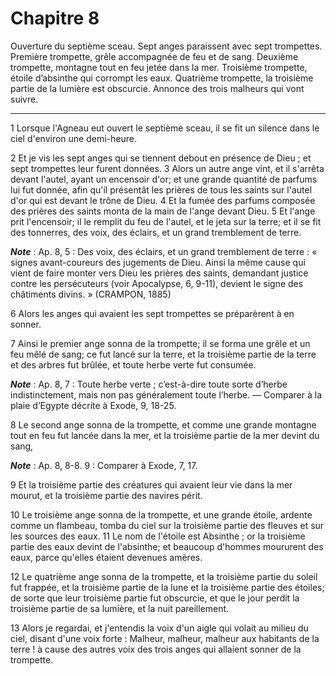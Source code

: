 # Chapitre 8

Ouverture du septième sceau.
Sept anges paraissent avec sept trompettes.
Première trompette, grêle accompagnée de feu et de sang.
Deuxième trompette, montagne tout en feu jetée dans la mer.
Troisième trompette, étoile d’absinthe qui corrompt les eaux.
Quatrième trompette, la troisième partie de la lumière est obscurcie.
Annonce des trois malheurs qui vont suivre.

***

1 Lorsque l'Agneau eut ouvert le septième sceau, il se fit un silence dans le ciel d'environ une demi-heure.


2 Et je vis les sept anges qui se tiennent debout en présence de Dieu ; et sept trompettes leur furent données. 3 Alors un autre ange vint, et il s'arrêta devant l'autel, ayant un encensoir d'or; et une grande quantité de parfums lui fut donnée, afin qu'il présentât les prières de tous les saints sur l'autel d'or qui est devant le trône de Dieu. 4 Et la fumée des parfums composée des prières des saints monta de la main de l'ange devant Dieu. 5 Et l'ange prit l'encensoir; il le remplit du feu de l'autel, et le jeta sur la terre; et il se fit des tonnerres, des voix, des éclairs, et un grand tremblement de terre.

***Note*** :  Ap. 8, 5 : Des voix, des éclairs, et un grand tremblement de terre : « signes avant-coureurs des jugements de Dieu. Ainsi la même cause qui vient de faire monter vers Dieu les prières des saints, demandant justice contre les persécuteurs (voir Apocalypse, 6, 9-11), devient le signe des châtiments divins. » (CRAMPON, 1885)


6 Alors les anges qui avaient les sept trompettes se préparèrent à en sonner.


7 Ainsi le premier ange sonna de la trompette; il se forma une grêle et un feu mêlé de sang; ce fut lancé sur la terre, et la troisième partie de la terre et des arbres fut brûlée, et toute herbe verte fut consumée.

***Note*** :  Ap. 8, 7 : Toute herbe verte ; c’est-à-dire toute sorte d’herbe indistinctement, mais non pas généralement toute l’herbe. ― Comparer à la plaie d’Egypte décrite à Exode, 9, 18-25.


8 Le second ange sonna de la trompette, et comme une grande montagne tout en feu fut lancée dans la mer, et la troisième partie de la mer devint du sang,

***Note*** :  Ap. 8, 8-8. 9 : Comparer à Exode, 7, 17.

9 Et la troisième partie des créatures qui avaient leur vie dans la mer mourut, et la troisième partie des navires périt.


10 Le troisième ange sonna de la trompette, et une grande étoile, ardente comme un flambeau, tomba du ciel sur la troisième partie des fleuves et sur les sources des eaux. 11 Le nom de l'étoile est Absinthe ; or la troisième partie des eaux devint de l'absinthe; et beaucoup d'hommes moururent des eaux, parce qu'elles étaient devenues amères.


12 Le quatrième ange sonna de la trompette, et la troisième partie du soleil fut frappée, et la troisième partie de la lune et la troisième partie des étoiles; de sorte que leur troisième partie fut obscurcie, et que le jour perdit la troisième partie de sa lumière, et la nuit pareillement.


13 Alors je regardai, et j'entendis la voix d'un aigle qui volait au milieu du ciel, disant d'une voix forte : Malheur, malheur, malheur aux habitants de la terre ! à cause des autres voix des trois anges qui allaient sonner de la trompette.


